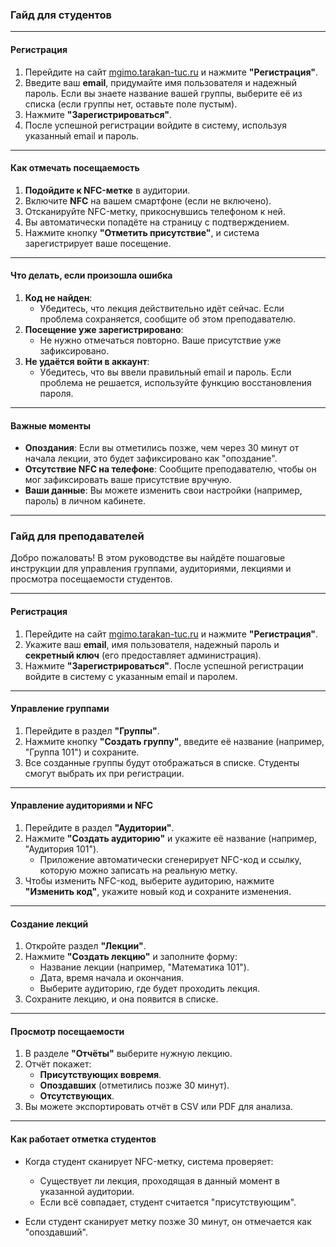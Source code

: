 ### **Гайд для студентов**

---

#### **Регистрация**

1. Перейдите на сайт [mgimo.tarakan-tuc.ru](mgimo.tarakan-tuc.ru) и нажмите **"Регистрация"**.
2. Введите ваш **email**, придумайте имя пользователя и надежный пароль. Если вы знаете название
   вашей группы, выберите её из списка (если группы нет, оставьте поле пустым).
3. Нажмите **"Зарегистрироваться"**.
4. После успешной регистрации войдите в систему, используя указанный email и пароль.

---

#### **Как отмечать посещаемость**

1. **Подойдите к NFC-метке** в аудитории.
2. Включите **NFC** на вашем смартфоне (если не включено).
3. Отсканируйте NFC-метку, прикоснувшись телефоном к ней.
4. Вы автоматически попадёте на страницу с подтверждением.
5. Нажмите кнопку **"Отметить присутствие"**, и система зарегистрирует ваше посещение.

---

#### **Что делать, если произошла ошибка**

1. **Код не найден**:
    - Убедитесь, что лекция действительно идёт сейчас. Если проблема сохраняется, сообщите об этом
      преподавателю.
2. **Посещение уже зарегистрировано**:
    - Не нужно отмечаться повторно. Ваше присутствие уже зафиксировано.
3. **Не удаётся войти в аккаунт**:
    - Убедитесь, что вы ввели правильный email и пароль. Если проблема не решается, используйте
      функцию восстановления пароля.

---

#### **Важные моменты**

- **Опоздания**: Если вы отметились позже, чем через 30 минут от начала лекции, это будет
  зафиксировано как "опоздание".
- **Отсутствие NFC на телефоне**: Сообщите преподавателю, чтобы он мог зафиксировать ваше
  присутствие вручную.
- **Ваши данные**: Вы можете изменить свои настройки (например, пароль) в личном кабинете.

---

### **Гайд для преподавателей**

Добро пожаловать! В этом руководстве вы найдёте пошаговые инструкции для управления группами,
аудиториями, лекциями и просмотра посещаемости студентов.

---

#### **Регистрация**

1. Перейдите на сайт [mgimo.tarakan-tuc.ru](mgimo.tarakan-tuc.ru) и нажмите **"Регистрация"**.
2. Укажите ваш **email**, имя пользователя, надежный пароль и **секретный ключ** (его предоставляет
   администрация).
3. Нажмите **"Зарегистрироваться"**. После успешной регистрации войдите в систему с указанным email
   и паролем.

---

#### **Управление группами**

1. Перейдите в раздел **"Группы"**.
2. Нажмите кнопку **"Создать группу"**, введите её название (например, "Группа 101") и сохраните.
3. Все созданные группы будут отображаться в списке. Студенты смогут выбрать их при регистрации.

---

#### **Управление аудиториями и NFC**

1. Перейдите в раздел **"Аудитории"**.
2. Нажмите **"Создать аудиторию"** и укажите её название (например, "Аудитория 101").
    - Приложение автоматически сгенерирует NFC-код и ссылку, которую можно записать на реальную
      метку.
3. Чтобы изменить NFC-код, выберите аудиторию, нажмите **"Изменить код"**, укажите новый код и
   сохраните изменения.

---

#### **Создание лекций**

1. Откройте раздел **"Лекции"**.
2. Нажмите **"Создать лекцию"** и заполните форму:
    - Название лекции (например, "Математика 101").
    - Дата, время начала и окончания.
    - Выберите аудиторию, где будет проходить лекция.
3. Сохраните лекцию, и она появится в списке.

---

#### **Просмотр посещаемости**

1. В разделе **"Отчёты"** выберите нужную лекцию.
2. Отчёт покажет:
    - **Присутствующих вовремя**.
    - **Опоздавших** (отметились позже 30 минут).
    - **Отсутствующих**.
3. Вы можете экспортировать отчёт в CSV или PDF для анализа.

---

#### **Как работает отметка студентов**

- Когда студент сканирует NFC-метку, система проверяет:
    - Существует ли лекция, проходящая в данный момент в указанной аудитории.
    - Если всё совпадает, студент считается "присутствующим".

- Если студент сканирует метку позже 30 минут, он отмечается как "опоздавший".